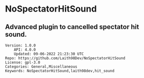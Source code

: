 # NoSpectatorHitSound
## Advanced plugin to cancelled spectator hit sound.
```properties
Version: 1.0.0
    API: 4.0.0
    Updated: 09-06-2022 21:23:30 UTC
Repo: https://github.com/Laith98Dev/NoSpectatorHitSound
License: gpl-3.0
Categories: General,Miscellaneous
Keywords: NoSpectatorHitSound,laith98dev,hit_sound
```